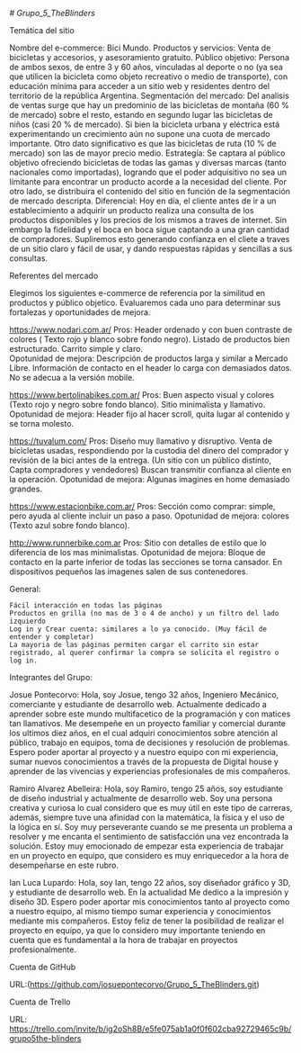 *# Grupo_5_TheBlinders*

Temática del sitio

Nombre del e-commerce: Bici Mundo. 
Productos y servicios: Venta de bicicletas y accesorios, y asesoramiento gratuito.
Público objetivo: Persona de ambos sexos, de entre 3 y 60 años, vinculadas al deporte o no (ya sea que utilicen la bicicleta como objeto recreativo o medio de transporte), con educación mínima para acceder a un sitio web y residentes dentro del territorio de la república Argentina. 
Segmentación del mercado: Del analisis de ventas surge que hay un predominio de las bicicletas de montaña (60 % de mercado) sobre el resto, estando en segundo lugar las bicicletas de niños (casi 20 % de mercado). Si bien la bicicleta urbana y eléctrica está experimentando un crecimiento aún no supone una cuota de mercado importante. Otro dato significativo es que las bicicletas de ruta (10 % de mercado) son las de mayor precio medio.
Estrategía: Se captara al público objetivo ofreciendo bicicletas de todas las gamas y diversas marcas (tanto nacionales como importadas), logrando que el poder adquisitivo no sea un límitante para encontrar un producto acorde a la necesidad del cliente. Por otro lado, se distribuira el contenido del sitio en función de la segmentación de mercado descripta.
Diferencial: Hoy en día, el cliente antes de ir a un establecimiento a adquirir un producto realiza una consulta de los productos disponibles y los precios de los mismos a traves de internet. Sin embargo la fidelidad y el boca en boca sigue captando a una gran cantidad de compradores. Supliremos esto generando confianza en el cliete a traves de un sitio claro y fácil de usar, y dando respuestas rápidas y sencillas a sus consultas.   

Referentes del mercado

Elegimos los siguientes e-commerce de referencia por la similitud en productos y público objetico. Evaluaremos cada uno para determinar sus fortalezas y oportunidades de mejora.

https://www.nodari.com.ar/
    Pros:
        Header ordenado y con buen contraste de colores ( Texto rojo y blanco sobre fondo negro).
        Listado de productos bien estructurado. 
        Carrito simple y claro.  
    Opotunidad de mejora:
        Descripción de productos larga y similar a Mercado Libre.
        Información de contacto en el header lo carga con demasiados datos. 
        No se adecua a la versión mobile. 

https://www.bertolinabikes.com.ar/
    Pros:
        Buen aspecto visual y colores (Texto rojo y negro sobre fondo blanco).
        Sitio minimalista y llamativo.
    Opotunidad de mejora:
        Header fijo al hacer scroll, quita lugar al contenido y se torna molesto. 

https://tuvalum.com/
    Pros:
        Diseño muy llamativo y disruptivo.
        Venta de bicicletas usadas, respondiendo por la custodia del dinero del comprador y revisión de la bici antes de la entrega. (Un sitio con un público distinto, Capta compradores y vendedores) 
        Buscan transmitir confianza al cliente en la operación. 
    Opotunidad de mejora:
        Algunas imagines en home demasiado grandes.

https://www.estacionbike.com.ar/
    Pros:
        Sección como comprar: simple, pero ayuda al cliente incluir un paso a paso. 
    Opotunidad de mejora:
        colores (Texto azul sobre fondo blanco).

http://www.runnerbike.com.ar
    Pros:
        Sitio con detalles de estilo que lo diferencia de los mas minimalistas.
    Opotunidad de mejora:
        Bloque de contacto en la parte inferior de todas las secciones se torna cansador.
        En dispositivos pequeños las imagenes salen de sus contenedores. 

General: 

    Fácil interacción en todas las páginas 
    Productos en grilla (no mas de 3 o 4 de ancho) y un filtro del lado izquierdo 
    Log in y Crear cuenta: similares a lo ya conocido. (Muy fácil de entender y completar) 
    La mayoria de las páginas permiten cargar el carrito sin estar registrado, al querer confirmar la compra se solicita el registro o log in.  


Integrantes del Grupo:

Josue Pontecorvo: Hola, soy Josue, tengo 32 años, Ingeniero Mecánico, comerciante y estudiante de desarrollo web. Actualmente dedicado a aprender sobre este mundo multifacetico de la programación y con matices tan llamativos. Me desempeñe en un proyecto familiar y comercial durante los ultimos diez años, en el cual adquiri conocimientos sobre atención al público, trabajo en equipos, toma de decisiones y resolución de problemas. Espero poder aportar al proyecto y a nuestro equipo con mi experiencia, sumar nuevos conocimientos a través de la propuesta de Digital house y aprender de las vivencias y experiencias profesionales de mis compañeros.

Ramiro Alvarez Abelleira: Hola, soy Ramiro, tengo 25 años, soy estudiante de diseño industrial y actualmente de desarrollo web. Soy una persona creativa y curiosa lo cual considero que es muy útil en este tipo de carreras, además, siempre tuve una afinidad con la matemática, la física y el uso de la lógica en sí. Soy muy perseverante cuando se me presenta un problema a resolver y me encanta el sentimiento de satisfacción una vez encontrada la solución. Estoy muy emocionado de empezar esta experiencia de trabajar en un proyecto en equipo, que considero es muy enriquecedor a la hora de desempeñarse en este rubro.

Ian Luca Lupardo: Hola, soy Ian, tengo 22 años, soy diseñador gráfico y 3D, y estudiante de desarrollo web. En la actualidad Me dedico a la impresión y diseño 3D. Espero poder aportar mis conocimientos tanto al proyecto como a  nuestro equipo, al mismo tiempo sumar experiencia y conocimientos mediante mis compañeros. Estoy feliz de tener la posibilidad de realizar el proyecto en equipo, ya que lo considero muy importante teniendo en cuenta que es  fundamental a la hora de trabajar en proyectos profesionalmente.

Cuenta de GitHub

URL:(https://github.com/josuepontecorvo/Grupo_5_TheBlinders.git)

Cuenta de Trello

URL: https://trello.com/invite/b/ig2oSh8B/e5fe075ab1a0f0f602cba92729465c9b/grupo5the-blinders